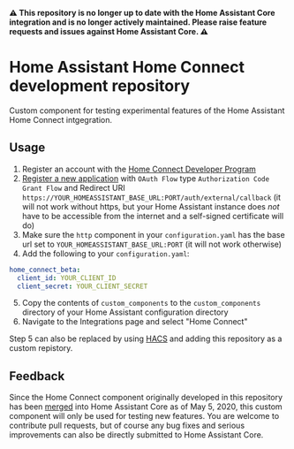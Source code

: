 **:warning: This repository is no longer up to date with the Home Assistant Core integration and is no longer actively maintained. Please raise feature requests and issues against Home Assistant Core. :warning:**

# Home Assistant Home Connect development repository

Custom component for testing experimental features of the Home Assistant Home Connect intgegration.


## Usage

1. Register an account with the [Home Connect Developer Program](https://developer.home-connect.com)
2. [Register a new application](https://developer.home-connect.com/applications/add) with `OAuth Flow` type `Authorization Code Grant Flow` and Redirect URI `https://YOUR_HOMEASSISTANT_BASE_URL:PORT/auth/external/callback` (it will not work without https, but your Home Assistant instance does *not* have to be accessible from the internet and a self-signed certificate will do)
3. Make sure the `http` component in your `configuration.yaml` has the base url set to `YOUR_HOMEASSISTANT_BASE_URL:PORT` (it will not work otherwise)
4. Add the following to your `configuration.yaml`:
```yaml
home_connect_beta:
  client_id: YOUR_CLIENT_ID
  client_secret: YOUR_CLIENT_SECRET
```
5. Copy the contents of `custom_components` to the  `custom_components` directory of your Home Assistant configuration directory
6. Navigate to the Integrations page and select "Home Connect"

Step 5 can also be replaced by using [HACS](https://hacs.xyz/) and adding this repository as a custom repistory.

## Feedback

Since the Home Connect component originally developed in this repository has been [merged](https://github.com/home-assistant/home-assistant/pull/29214) into Home Assistant Core as of May 5, 2020, this custom component will only be used for testing new features. You are welcome to contribute pull requests, but of course any bug fixes and serious improvements can also be directly submitted to Home Assistant Core.
